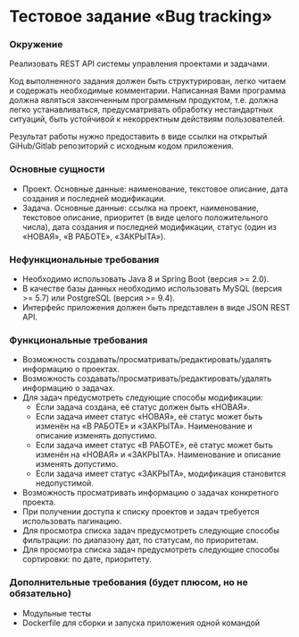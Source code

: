 Тестовое задание «Bug tracking»
======================================

### Окружение

Реализовать REST API системы управления проектами и задачами.

Код выполненного задания должен быть структурирован, легко читаем и содержать необходимые
комментарии. Написанная Вами программа должна являться законченным программным
продуктом, т.е. должна легко устанавливаться, предусматривать обработку нестандартных
ситуаций, быть устойчивой к некорректным действиям пользователей.

Результат работы нужно предоставить в виде ссылки на открытый GiHub/Gitlab репозиторий с
исходным кодом приложения.

### Основные сущности
* Проект. Основные данные: наименование, текстовое описание, дата создания и последней
модификации.
* Задача. Основные данные: ссылка на проект, наименование, текстовое описание,
приоритет (в виде целого положительного числа), дата создания и последней
модификации, статус (один из «НОВАЯ», «В РАБОТЕ», «ЗАКРЫТА»).

### Нефункциональные требования
* Необходимо использовать Java 8 и Spring Boot (версия >= 2.0).
* В качестве базы данных необходимо использовать MySQL (версия >= 5.7) или PostgreSQL
(версия >= 9.4).
* Интерфейс приложения должен быть представлен в виде JSON REST API.

### Функциональные требования
* Возможность создавать/просматривать/редактировать/удалять информацию о проектах.
* Возможность создавать/просматривать/редактировать/удалять информацию о задачах.
* Для задач предусмотреть следующие способы модификации:
  * Если задача создана, её статус должен быть «НОВАЯ».
  * Если задача имеет статус «НОВАЯ», её статус может быть изменён на «В
РАБОТЕ» и «ЗАКРЫТА». Наименование и описание изменять допустимо.
  * Если задача имеет статус «В РАБОТЕ», её статус может быть изменён на
«НОВАЯ» и «ЗАКРЫТА». Наименование и описание изменять допустимо.
  * Если задача имеет статус «ЗАКРЫТА», модификация становится недопустимой.
* Возможность просматривать информацию о задачах конкретного проекта.
* При получении доступа к списку проектов и задач требуется использовать пагинацию.
* Для просмотра списка задач предусмотреть следующие способы фильтрации: по диапазону
дат, по статусам, по приоритетам.
* Для просмотра списка задач предусмотреть следующие способы сортировки: по дате,
приоритету.

### Дополнительные требования (будет плюсом, но не обязательно)
* Модульные тесты
* Dockerfile для сборки и запуска приложения одной командой
